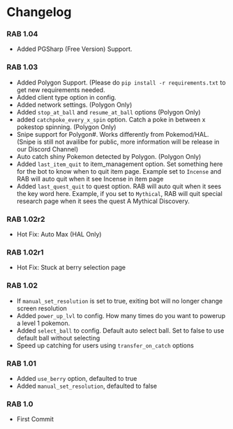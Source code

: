 # Changelog
### RAB 1.04
- Added PGSharp (Free Version) Support. 

### RAB 1.03
- Added Polygon Support. (Please do `pip install -r requirements.txt` to get new requirements needed.
- Added client type option in config.
- Added network settings. (Polygon Only)
- Added `stop_at_ball` and `resume_at_ball` options (Polygon Only)
- added `catchpoke_every_x_spin` option. Catch a poke in between x pokestop spinning. (Polygon Only)
- Snipe support for Polygon#. Works differently from Pokemod/HAL. (Snipe is still not availibe for public, more information will be release in our Discord Channel)
- Auto catch shiny Pokemon detected by Polygon. (Polygon Only)
- Added `last_item_quit` to item_management option. Set something here for the bot to know when to quit item page. Example set to `Incense` and RAB will auto quit when it see Incense in item page
- Added `last_quest_quit` to quest option. RAB will auto quit when it sees the key word here. Example, if you set to `Mythical`, RAB will quit special research page when it sees the quest A Mythical Discovery.

### RAB 1.02r2
- Hot Fix: Auto Max (HAL Only)

### RAB 1.02r1
- Hot Fix: Stuck at berry selection page

### RAB 1.02
- If `manual_set_resolution` is set to true, exiting bot will no longer change screen resolution
- Added `power_up_lvl` to config. How many times do you want to powerup a level 1 pokemon.
- Added `select_ball` to config. Default auto select ball. Set to false to use default ball without selecting
- Speed up catching for users using `transfer_on_catch` options

### RAB 1.01
- Added `use_berry` option, defaulted to true
- Added `manual_set_resolution`, defaulted to false

### RAB 1.0
- First Commit